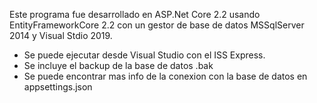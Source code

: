 Este programa fue desarrollado en ASP.Net Core 2.2 usando EntityFrameworkCore 2.2 
con un gestor de base de datos MSSqlServer 2014 y Visual Stdio 2019.
- Se puede ejecutar desde Visual Studio con el ISS Express.
- Se incluye el backup de la base de datos .bak
- Se puede encontrar mas info de la conexion con la base de datos en appsettings.json
